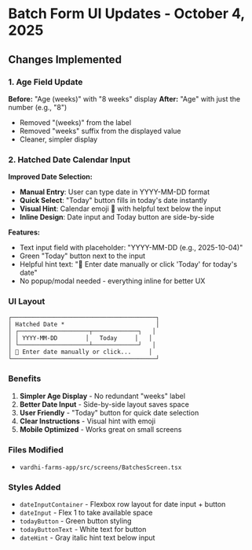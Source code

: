 # Batch Form UI Updates - October 4, 2025

## Changes Implemented

### 1. Age Field Update
**Before:** "Age (weeks)" with "8 weeks" display
**After:** "Age" with just the number (e.g., "8")

- Removed "(weeks)" from the label
- Removed "weeks" suffix from the displayed value
- Cleaner, simpler display

### 2. Hatched Date Calendar Input
**Improved Date Selection:**

- **Manual Entry**: User can type date in YYYY-MM-DD format
- **Quick Select**: "Today" button fills in today's date instantly
- **Visual Hint**: Calendar emoji 📅 with helpful text below the input
- **Inline Design**: Date input and Today button are side-by-side

**Features:**
- Text input field with placeholder: "YYYY-MM-DD (e.g., 2025-10-04)"
- Green "Today" button next to the input
- Helpful hint text: "📅 Enter date manually or click 'Today' for today's date"
- No popup/modal needed - everything inline for better UX

### UI Layout
```
┌─────────────────────────────────────────┐
│ Hatched Date *                          │
│ ┌────────────────────┬─────────────┐   │
│ │ YYYY-MM-DD        │   Today     │   │
│ └────────────────────┴─────────────┘   │
│ 📅 Enter date manually or click...     │
└─────────────────────────────────────────┘
```

### Benefits
1. **Simpler Age Display** - No redundant "weeks" label
2. **Better Date Input** - Side-by-side layout saves space
3. **User Friendly** - "Today" button for quick date selection
4. **Clear Instructions** - Visual hint with emoji
5. **Mobile Optimized** - Works great on small screens

### Files Modified
- `vardhi-farms-app/src/screens/BatchesScreen.tsx`

### Styles Added
- `dateInputContainer` - Flexbox row layout for date input + button
- `dateInput` - Flex 1 to take available space
- `todayButton` - Green button styling
- `todayButtonText` - White text for button
- `dateHint` - Gray italic hint text below input
